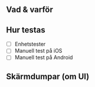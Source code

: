 ## Vad & varför

## Hur testas

- [ ] Enhetstester
- [ ] Manuell test på iOS
- [ ] Manuell test på Android

## Skärmdumpar (om UI)
